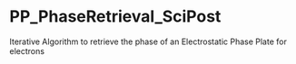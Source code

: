 # PP_PhaseRetrieval_SciPost
Iterative Algorithm to retrieve the phase of an Electrostatic Phase Plate for electrons
